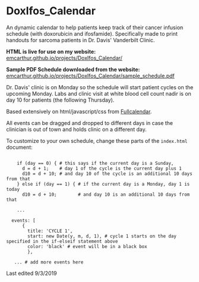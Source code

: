 # DoxIfos_Calendar
An dynamic calendar to help patients keep track of their cancer infusion schedule (with doxorubicin and ifosfamide). Specifically made to print handouts for sarcoma patients in Dr. Davis' Vanderbilt Clinic.

**HTML is live for use on my website:** [emcarthur.github.io/projects/DoxIfos_Calendar/](http://emcarthur.github.io/projects/DoxIfos_Calendar/)

**Sample PDF Schedule downloaded from the website:** [emcarthur.github.io/projects/DoxIfos_Calendar/sample_schedule.pdf](http://emcarthur.github.io/projects/DoxIfos_Calendar/sample_schedule.pdf)

Dr. Davis' clinic is on Monday so the schedule will start patient cycles on the upcoming Monday. Labs and clinic visit at white blood cell count nadir is on day 10 for patients (the following Thursday). 

Based extensively on html/javascript/css from [Fullcalendar](https://fullcalendar.io/).

All events can be dragged and dropped to different days in case the clinician is out of town and holds clinic on a different day.



To customize to your own schedule, change these parts of the `index.html` document:
```

	if (day == 0) { # this says if the current day is a Sunday, 
	  d = d + 1;    # day 1 of the cycle is the current day plus 1
	  d10 = d + 10; # and day 10 of the cycle is an additional 10 days from that
	} else if (day == 1) { # if the current day is a Monday, day 1 is today
	  d10 = d + 10;        # and day 10 is an additional 10 days from that
    
    ...
    
  events: [
	  {
        title: 'CYCLE 1', 
        start: new Date(y, m, d, 1), # cycle 1 starts on the day specified in the if-elseif statement above
        color: 'black' # event will be in a black box
		},
 
   ... # add more events here
```
Last edited 9/3/2019

